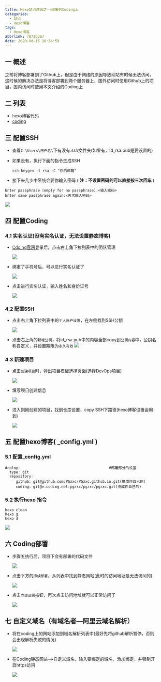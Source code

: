 ```yaml
---
title: Hexo站点建设之——部署到Coding上
categories:
  - 站点
  - Hexo博客
tags:
  - Hexo博客
abbrlink: 7871b3a7
date: 2020-08-15 18:34:59
---
```


## 一 概述

之前将博客部署到了Github上，但是由于网络的原因导致网站有时候无法访问，这时候的解决办法是将博客部署到两个服务器上，国外访问时使用Github上的项目，国内访问时使用本文介绍的Coding上

<!--more-->

## 二 列表

* hexo博客代码
* [coding][21]

## 三 配置SSH

* 查看`C:\Users\用户名\`下有没有.ssh文件夹(如果有，id_rsa.pub是要设置的)

* 如果没有，执行下面的指令生成SSH

  ```
  ssh-keygen -t rsa -C "你的邮箱" 
  ```

*  接下来几步中系统会要你输入密码 ( **注：不设置密码的可以直接按三次回车** )

  ```
  Enter passphrase (empty for no passphrase):<输入密码>
  Enter same passphrase again:<再次输入密码>
  ```

![][1]
## 四 配置Coding

### 4.1 实名认证(没有实名认证，无法设置静态博客)

* [Cdoing官网][21]登录后，点击右上角下拉列表中的团队管理 

  ![][2]

* 绑定了手机号后，可以进行实名认证了

  ![][3]

* 点击进行实名认证，输入姓名和身份证号

  ![][4]



### 4.2 配置SSH

* 点击右上角下拉列表中的`个人账户设置`，在左侧找到SSH公钥

  ![][5]
  
* 点击右上角的`新增公钥`，将id_rsa.pub中的内容全部copy到`公钥内容`中，公钥名称自定义，并设置期限为`永久有效`
  ![][6]

### 4.3 新建项目

* 点击`创建项目`时，弹出项目模板选择页面(选择DevOps项目)

  ![][7]

* 填写项目创建信息

  ![][8]

* 进入刚刚创建的项目，找到仓库设置，copy SSH下路径(hexo博客设置会用到)

  ![][9]

## 五 配置hexo博客( _config.yml )

### 5.1 配置_config.yml

```
deploy:                                         #部署部分的设置
  type: git
  repository: 
     github: git@github.com:PGzxc/PGzxc.github.io.git(换成你自己的)
     coding: git@e.coding.net:pgzxc/pgzxc/pgzxc.git(换成你自己的)
```

### 5.2 执行hexo 指令

```
hexo clean
hexo g
hexo d
```

![][10]

## 六 Coding部署

* 步骤五执行后，项目下会有部署的代码文件

  ![][11]

* 点击下方的`持续部署`，从列表中找到静态网站(此时的访问地址是无法访问的)

  ![][12]
  
* 点击`立即部署`按钮，再次点击访问地址就可以正常访问了

  ![][13]

## 七 自定义域名（有域名者—阿里云域名解析） 

* 将在coding上的网站添加到域名解析列表中(最好先将github解析暂停，否则会出现解析失败的情况)

  ![][14]

* 在Coding静态网站—>自定义域名，输入要绑定的域名，添加绑定，并强制开启https访问

  ![][15]



[1]:https://cdn.jsdelivr.net/gh/PGzxc/CDN/blog-image/coding-ras-setting.png
[2]:https://cdn.jsdelivr.net/gh/PGzxc/CDN/blog-image/coding-auth-disable.png
[3]:https://cdn.jsdelivr.net/gh/PGzxc/CDN/blog-image/coding-auth-set-phone-after.png
[4]:https://cdn.jsdelivr.net/gh/PGzxc/CDN/blog-image/coding-auth-success.png
[5]:https://cdn.jsdelivr.net/gh/PGzxc/CDN/blog-image/coding-ssh-list.png
[6]:https://cdn.jsdelivr.net/gh/PGzxc/CDN/blog-image/coding-ssh-setting.png
[7]:https://cdn.jsdelivr.net/gh/PGzxc/CDN/blog-image/coding-create-project-devops.png
[8]:https://cdn.jsdelivr.net/gh/PGzxc/CDN/blog-image/coding-devops-info.png
[9]:https://cdn.jsdelivr.net/gh/PGzxc/CDN/blog-image/coding-ssh-gitcopy.png
[10]:https://cdn.jsdelivr.net/gh/PGzxc/CDN/blog-image/coding-deploy-coding.png
[11]:https://cdn.jsdelivr.net/gh/PGzxc/CDN/blog-image/coding-code-property-view.png
[12]:https://cdn.jsdelivr.net/gh/PGzxc/CDN/blog-image/coding-static-webview-list.png
[13]:https://cdn.jsdelivr.net/gh/PGzxc/CDN/blog-image/coding-static-webview-deply-quick.png
[14]:https://cdn.jsdelivr.net/gh/PGzxc/CDN/blog-image/coding-aliyun-jiexi.png
[15]:https://cdn.jsdelivr.net/gh/PGzxc/CDN/blog-image/coding-yuming-bang-success.png


[21]:https://coding.net/
